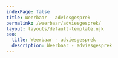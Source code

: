 ```yaml
---
indexPage: false
title: Weerbaar - adviesgesprek
permalink: /weerbaar/adviesgesprek/
layout: layouts/default-template.njk
seo:
  title: Weerbaar - adviesgesprek
  description: Weerbaar - adviesgesprek
---
```


